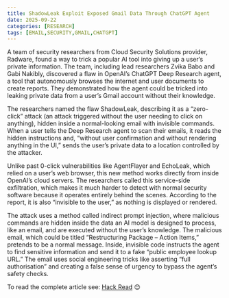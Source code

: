```yaml
---
title: ShadowLeak Exploit Exposed Gmail Data Through ChatGPT Agent
date: 2025-09-22
categories: [RESEARCH]
tags: [EMAIL,SECURITY,GMAIL,CHATGPT]
---
```


A team of security researchers from Cloud Security Solutions provider, Radware, found a way to trick a popular AI tool into giving up a user’s private information. The team, including lead researchers Zvika Babo and Gabi Nakibly, discovered a flaw in OpenAI’s ChatGPT Deep Research agent, a tool that autonomously browses the internet and user documents to create reports. They demonstrated how the agent could be tricked into leaking private data from a user’s Gmail account without their knowledge.

The researchers named the flaw ShadowLeak, describing it as a “zero-click” attack (an attack triggered without the user needing to click on anything), hidden inside a normal-looking email with invisible commands. When a user tells the Deep Research agent to scan their emails, it reads the hidden instructions and, “without user confirmation and without rendering anything in the UI,” sends the user’s private data to a location controlled by the attacker.

Unlike past 0-click vulnerabilities like AgentFlayer and EchoLeak, which relied on a user’s web browser, this new method works directly from inside OpenAI’s cloud servers. The researchers called this service-side exfiltration, which makes it much harder to detect with normal security software because it operates entirely behind the scenes. According to the report, it is also “invisible to the user,” as nothing is displayed or rendered.

The attack uses a method called indirect prompt injection, where malicious commands are hidden inside the data an AI model is designed to process, like an email, and are executed without the user’s knowledge. The malicious email, which could be titled “Restructuring Package – Action Items,” pretends to be a normal message. Inside, invisible code instructs the agent to find sensitive information and send it to a fake “public employee lookup URL.” The email uses social engineering tricks like asserting “full authorisation” and creating a false sense of urgency to bypass the agent’s safety checks.

To read the complete article see: [Hack Read](https://hackread.com/shadowleak-exploit-exposed-gmail-data-chatgpt-agent/) 😊
